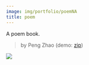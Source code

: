 ```yaml
---
image: img/portfolio/poemNA
title: poem
---
```


A poem book.

> by Peng Zhao (demo: [zip](https://github.com/pzhaonet/bookdownplus/raw/master/upload/poem/demo.zip))

<!--more-->

[![](https://github.com/pzhaonet/bookdownplus/raw/master/upload/poem/showcase/)](https://github.com/pzhaonet/bookdownplus/raw/master/upload/poem/showcase/)

